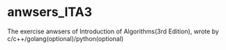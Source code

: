 # anwsers_ITA3
The exercise anwsers of Introduction of Algorithms(3rd Edition), wrote by c/c++/golang(optional)/python(optional)
